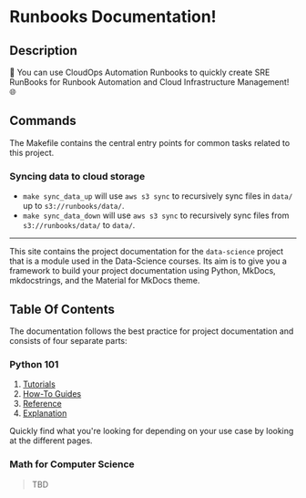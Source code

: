 # Runbooks Documentation!

## Description

🌟 You can use CloudOps Automation Runbooks to quickly create SRE RunBooks for Runbook Automation and Cloud Infrastructure Management! 🌐

## Commands

The Makefile contains the central entry points for common tasks related to this project.

### Syncing data to cloud storage

* `make sync_data_up` will use `aws s3 sync` to recursively sync files in `data/` up to `s3://runbooks/data/`.
* `make sync_data_down` will use `aws s3 sync` to recursively sync files from `s3://runbooks/data/` to `data/`.

---

This site contains the project documentation for the `data-science` project that is a module used in the Data-Science courses. Its aim is to give you a framework to build your project documentation using Python, MkDocs, mkdocstrings, and the Material for MkDocs theme.

## Table Of Contents

The documentation follows the best practice for project documentation and consists of four separate parts:

### Python 101

1. [Tutorials](runbooks/tutorials.md)
2. [How-To Guides](runbooks/guides.md)
3. [Reference](runbooks/reference.md)
4. [Explanation](runbooks/explanation.md)

Quickly find what you're looking for depending on your use case by looking at the different pages.

### Math for Computer Science

> TBD



